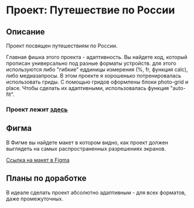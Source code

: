 # Проект: Путешествие по России

## Описание 

Проект посвящен путешествиям по России.

Главная фишка этого проекта - адаптивность. 
Вы найдете код, который прописан универсально под разные форматы устройств. для этого используются либо "гибкие" еддиницы измерения (%, fr, функция calc), либо медиазапросы. 
В этом проекте я хорошенько потренировалась использовать гриды. С помощью гридов оформлены блоки photo-grid и place. Чтобы сделать их адаптивными, использовалась функция "auto-fit".

### Проект лежит [здесь](https://christinasoskova.github.io/travel/)

## Фигма

В Фигме вы найдете макет в котором видно, как проект должен выглядеть на самых распространенных разрешениях экранов. 

[Ссылка на макет в Figma](https://www.figma.com/file/kpaCwCvIrwRUEmnePFIpTn/Sprint-3_-Russia-_-desktop-%2B-mobile?node-id=63326%3A0)

## Планы по доработке 
В идеале сделать проект абсолютно адаптивным - для всех форматов, даже промежуточных.
